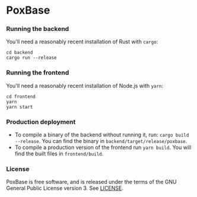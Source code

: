 # PoxBase

### Running the backend

You'll need a reasonably recent installation of Rust with `cargo`:

```
cd backend
cargo run --release
```

### Running the frontend

You'll need a reasonably recent installation of Node.js with `yarn`:

```
cd frontend
yarn
yarn start
```

### Production deployment

* To compile a binary of the backend without running it, run: `cargo build --release`. You can find the binary in `backend/target/release/poxbase`.
* To compile a production version of the frontend run `yarn build`. You will find the built files in `frontend/build`.

### License

PoxBase is free software, and is released under the terms of the GNU General Public
License version 3. See [LICENSE](LICENSE).
